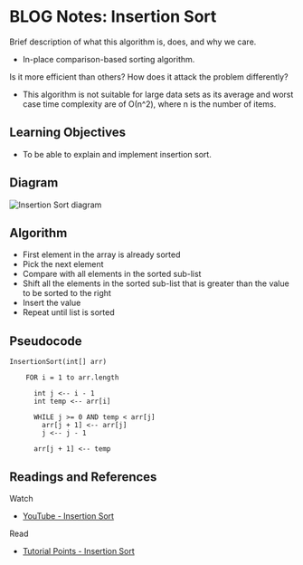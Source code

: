 # BLOG Notes: Insertion Sort

Brief description of what this algorithm is, does, and why we care.
- In-place comparison-based sorting algorithm.

Is it more efficient than others? How does it attack the problem differently?
- This algorithm is not suitable for large data sets as its average and worst case time complexity are of Ο(n^2), where n is the number of items.

## Learning Objectives
- To be able to explain and implement insertion sort.

## Diagram
![Insertion Sort diagram](assets/insertionsort.png)

## Algorithm
* First element in the array is already sorted
* Pick the next element
* Compare with all elements in the sorted sub-list
* Shift all the elements in the sorted sub-list that is greater than the 
         value to be sorted to the right
* Insert the value
* Repeat until list is sorted

## Pseudocode
```
InsertionSort(int[] arr)
  
    FOR i = 1 to arr.length
    
      int j <-- i - 1
      int temp <-- arr[i]
      
      WHILE j >= 0 AND temp < arr[j]
        arr[j + 1] <-- arr[j]
        j <-- j - 1
        
      arr[j + 1] <-- temp
```

## Readings and References

Watch
- [YouTube - Insertion Sort](https://www.youtube.com/watch?v=JU767SDMDvA)

Read
- [Tutorial Points - Insertion Sort](https://www.tutorialspoint.com/data_structures_algorithms/insertion_sort_algorithm.htm)